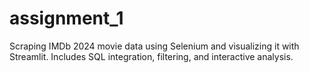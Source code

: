 # assignment_1
Scraping IMDb 2024 movie data using Selenium and visualizing it with Streamlit. Includes SQL integration, filtering, and interactive analysis.
